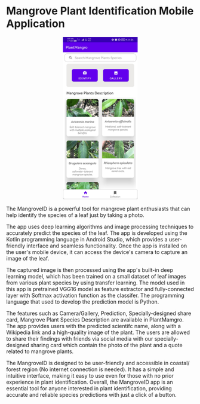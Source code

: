 # Mangrove Plant Identification Mobile Application 

<p align="center">
  <img src="Homescreen.jpg" width="200" title="Home Screen">
</p>

The MangroveID is a powerful tool for mangrove plant enthusiasts that can help identify the species of a leaf just by taking a photo.

The app uses deep learning algorithms and image processing techniques to accurately predict the species of the leaf. The app is developed using the Kotlin programming language in Android Studio, which provides a user-friendly interface and seamless functionality. Once the app is installed on the user's mobile device, it can access the device's camera to capture an image of the leaf.

The captured image is then processed using the app's built-in deep learning model, which has been trained on a small dataset of leaf images from various plant species by using transfer learning. The model used in this app is pretrained VGG16 model as feature extractor and fully-connected layer with Softmax activation function as the classifer. The programming language that used to develop the prediction model is Python.

The features such as Camera/Gallery, Prediction, Specially-designed share card, Mangrove Plant Species Description are available in PlantMamgro. The app provides users with the predicted scientifc name, along with a Wikipedia link and a high-quality image of the plant. The users are allowed to share their findings with friends via social media with our specially-designed sharing card which contain the photo of the plant and a quote related to mangrove plants.

The MangroveID is designed to be user-friendly and accessible in coastal/ forest region (No internet connection is needed). It has a simple and intuitive interface, making it easy to use even for those with no prior experience in plant identification. Overall, the MangroveID app is an essential tool for anyone interested in plant identification, providing accurate and reliable species predictions with just a click of a button.
